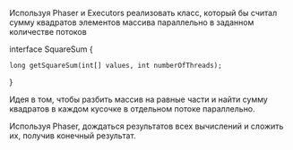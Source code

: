 Используя Phaser и Executors реализовать класс, который бы считал сумму квадратов элементов массива параллельно в заданном количестве потоков

 

interface SquareSum {

    long getSquareSum(int[] values, int numberOfThreads);

}

 

Идея в том, чтобы разбить массив на равные части и найти сумму квадратов в каждом кусочке в отдельном потоке параллельно.

Используя Phaser, дождаться результатов всех вычислений и сложить их, получив конечный результат.
